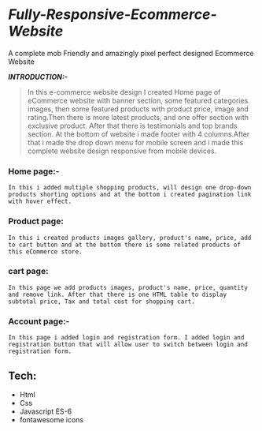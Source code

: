 # ***Fully-Responsive-Ecommerce-Website***
A complete mob Friendly and amazingly pixel perfect designed Ecommerce Website

***INTRODUCTION:-***
> In this e-commerce website design I created Home page of eCommerce website with banner section, some featured categories images, then some featured products with product price, image and rating.Then there is more latest products, and one offer section with exclusive product. After that there is testimonials and top brands section. At the bottom of website i made footer with 4 columns.After that i made the drop down menu for mobile screen and i made this complete website design responsive from mobile devices.

### Home page:-
	In this i added multiple shopping products, will design one drop-down products shorting options and at the bottom i created pagination link with hover effect. 

### Product page:
 	In this i created products images gallery, product's name, price, add to cart button and at the bottom there is some related products of this eCommerce store.

### cart page:
	In this page we add products images, product's name, price, quantity and remove link. After that there is one HTML table to display subtotal price, Tax and total cost for shopping cart.

### Account page:-
	In this page i added login and registration form. I added login and registration button that will allow user to switch between login and registration form. 

## Tech:
- Html
- Css
- Javascript ES-6
- fontawesome icons
